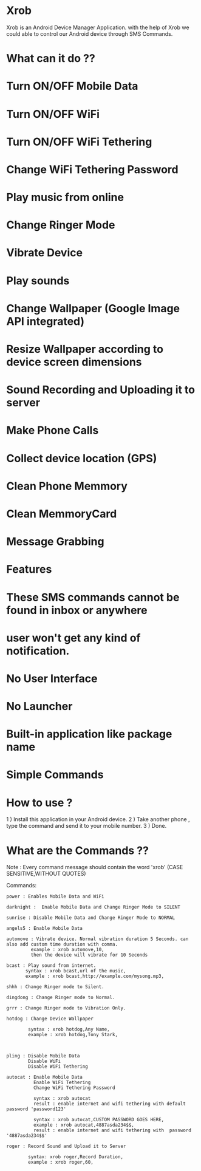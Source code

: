 Xrob
====

Xrob is an Android Device Manager Application.
with the help of Xrob we could able to control our Android device through SMS Commands.

What can it do ??
=================

# Turn ON/OFF Mobile Data
# Turn ON/OFF WiFi
# Turn ON/OFF WiFi Tethering
# Change WiFi Tethering Password
# Play music from online
# Change Ringer Mode
# Vibrate Device
# Play sounds
# Change Wallpaper (Google Image API integrated)
# Resize Wallpaper according to device screen dimensions
# Sound Recording and Uploading it to server
# Make Phone Calls
# Collect device location (GPS)
# Clean Phone Memmory
# Clean MemmoryCard
# Message Grabbing

Features
========

# These SMS commands cannot be found in inbox or anywhere
# user won't get any kind of notification.
# No User Interface
# No Launcher
# Built-in application like package name
# Simple Commands

How to use ?
===========

1 ) Install this application in your Android device.
2 ) Take another phone , type the command and send it to your mobile number.
3 ) Done.

What are the Commands ??
========================

Note : Every command message should contain the word 'xrob' (CASE SENSITIVE,WITHOUT QUOTES)

Commands:
`````````
power : Enables Mobile Data and WiFi

darknight :  Enable Mobile Data and Change Ringer Mode to SILENT

sunrise : Disable Mobile Data and Change Ringer Mode to NORMAL

angels5 : Enable Mobile Data

automove : Vibrate device. Normal vibration duration 5 Seconds. can also add custom time duration with comma.
         example : xrob automove,10,
         then the device will vibrate for 10 Seconds
        
bcast : Play sound from internet.
       syntax : xrob bcast,url of the music,
       example : xrob bcast,http://example.com/mysong.mp3,
       
shhh : Change Ringer mode to Silent.

dingdong : Change Ringer mode to Normal.

grrr : Change Ringer mode to Vibration Only.

hotdog : Change Device Wallpaper

        syntax : xrob hotdog,Any Name,
        example : xrob hotdog,Tony Stark,
        
        

pling : Disable Mobile Data
        Disable WiFi
        Disable WiFi Tethering

autocat : Enable Mobile Data
          Enable WiFi Tethering
          Change WiFi Tethering Password
          
          syntax : xrob autocat 
          result : enable internet and wifi tethering with default password 'password123'
          
          syntax : xrob autocat,CUSTOM PASSWORD GOES HERE,
          example : xrob autocat,4887asda234$$,
          result : enable internet and wifi tethering with  password '4887asda234$$'
          
roger : Record Sound and Upload it to Server

        syntax: xrob roger,Record Duration,
        example : xrob roger,60,
        










